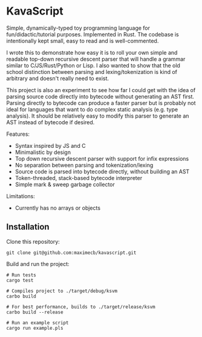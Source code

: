 # KavaScript

Simple, dynamically-typed toy programming language for fun/didactic/tutorial purposes.
Implemented in Rust. The codebase is intentionally kept small, easy to read and is well-commented.

I wrote this to demonstrate how easy it is to roll your own simple and readable top-down recursive
descent parser that will handle a grammar similar to C/JS/Rust/Python or Lisp. I also wanted to show
that the old school distinction between parsing and lexing/tokenization is kind of
arbitrary and doesn't really need to exist.

This project is also an experiment to see how far I could get with the idea of parsing source code
directly into bytecode without generating an AST first. Parsing directly to bytecode can produce a
faster parser but is probably not ideal for languages that want to do complex static analysis
(e.g. type analysis). It should be relatively easy to modify this parser to generate an AST instead
of bytecode if desired.

Features:
- Syntax inspired by JS and C
- Minimalistic by design
- Top down recursive descent parser with support for infix expressions
- No separation between parsing and tokenization/lexing
- Source code is parsed into bytecode directly, without building an AST
- Token-threaded, stack-based bytecode interpreter
- Simple mark & sweep garbage collector

Limitations:
- Currently has no arrays or objects

## Installation

Clone this repository:

```
git clone git@github.com:maximecb/kavascript.git
```

Build and run the project:

```
# Run tests
cargo test

# Compiles project to ./target/debug/ksvm
carbo build

# For best performance, builds to ./target/release/ksvm
carbo build --release

# Run an example script
cargo run example.pls
```
